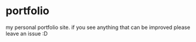 # portfolio
my personal portfolio site. if you see anything that can be improved please leave an issue :D
